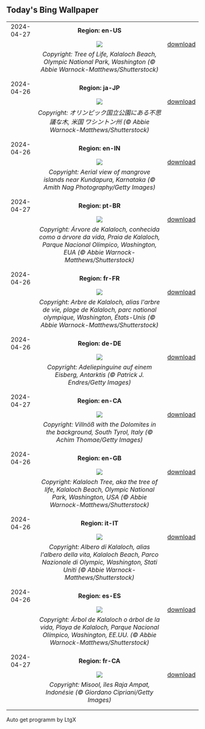 ## Today's Bing Wallpaper
|      |      |      |
| :----: | :----: | :----: |
|2024-04-27|**Region: en-US**||
||![](https://www.bing.com/th?id=OHR.KalalochTree_EN-US5565386489_UHD.jpg&pid=hp&w=1152&h=648&rs=1&c=4)| [download](https://www.bing.com/th?id=OHR.KalalochTree_EN-US5565386489_UHD.jpg)|
||*Copyright: Tree of Life, Kalaloch Beach, Olympic National Park, Washington (© Abbie Warnock-Matthews/Shutterstock)*
||
|||
|2024-04-26|**Region: ja-JP**||
||![](https://www.bing.com/th?id=OHR.KalalochTree_JA-JP4733041534_UHD.jpg&pid=hp&w=1152&h=648&rs=1&c=4)| [download](https://www.bing.com/th?id=OHR.KalalochTree_JA-JP4733041534_UHD.jpg)|
||*Copyright: オリンピック国立公園にある不思議な木, 米国 ワシントン州 (© Abbie Warnock-Matthews/Shutterstock)*
||
|||
|2024-04-26|**Region: en-IN**||
||![](https://www.bing.com/th?id=OHR.MangroveIslands_EN-IN9832664879_UHD.jpg&pid=hp&w=1152&h=648&rs=1&c=4)| [download](https://www.bing.com/th?id=OHR.MangroveIslands_EN-IN9832664879_UHD.jpg)|
||*Copyright: Aerial view of mangrove islands near Kundapura, Karnataka (© Amith Nag Photography/Getty Images)*
||
|||
|2024-04-27|**Region: pt-BR**||
||![](https://www.bing.com/th?id=OHR.KalalochTree_PT-BR4023725758_UHD.jpg&pid=hp&w=1152&h=648&rs=1&c=4)| [download](https://www.bing.com/th?id=OHR.KalalochTree_PT-BR4023725758_UHD.jpg)|
||*Copyright: Árvore de Kalaloch, conhecida como a árvore da vida, Praia de Kalaloch, Parque Nacional Olímpico, Washington, EUA (© Abbie Warnock-Matthews/Shutterstock)*
||
|||
|2024-04-26|**Region: fr-FR**||
||![](https://www.bing.com/th?id=OHR.KalalochTree_FR-FR8329014212_UHD.jpg&pid=hp&w=1152&h=648&rs=1&c=4)| [download](https://www.bing.com/th?id=OHR.KalalochTree_FR-FR8329014212_UHD.jpg)|
||*Copyright: Arbre de Kalaloch, alias l'arbre de vie, plage de Kalaloch, parc national olympique, Washington, États-Unis (© Abbie Warnock-Matthews/Shutterstock)*
||
|||
|2024-04-26|**Region: de-DE**||
||![](https://www.bing.com/th?id=OHR.PenguinDirections_DE-DE2082660344_UHD.jpg&pid=hp&w=1152&h=648&rs=1&c=4)| [download](https://www.bing.com/th?id=OHR.PenguinDirections_DE-DE2082660344_UHD.jpg)|
||*Copyright: Adeliepinguine auf einem Eisberg, Antarktis (© Patrick J. Endres/Getty Images)*
||
|||
|2024-04-27|**Region: en-CA**||
||![](https://www.bing.com/th?id=OHR.ValDiFunes_EN-CA4828083931_UHD.jpg&pid=hp&w=1152&h=648&rs=1&c=4)| [download](https://www.bing.com/th?id=OHR.ValDiFunes_EN-CA4828083931_UHD.jpg)|
||*Copyright: Villnöß with the Dolomites in the background, South Tyrol, Italy (© Achim Thomae/Getty Images)*
||
|||
|2024-04-26|**Region: en-GB**||
||![](https://www.bing.com/th?id=OHR.KalalochTree_EN-GB4909909836_UHD.jpg&pid=hp&w=1152&h=648&rs=1&c=4)| [download](https://www.bing.com/th?id=OHR.KalalochTree_EN-GB4909909836_UHD.jpg)|
||*Copyright: Kalaloch Tree, aka the tree of life, Kalaloch Beach, Olympic National Park, Washington, USA (© Abbie Warnock-Matthews/Shutterstock)*
||
|||
|2024-04-26|**Region: it-IT**||
||![](https://www.bing.com/th?id=OHR.KalalochTree_IT-IT7011475645_UHD.jpg&pid=hp&w=1152&h=648&rs=1&c=4)| [download](https://www.bing.com/th?id=OHR.KalalochTree_IT-IT7011475645_UHD.jpg)|
||*Copyright: Albero di Kalaloch, alias l'albero della vita, Kalaloch Beach, Parco Nazionale di Olympic, Washington, Stati Uniti (© Abbie Warnock-Matthews/Shutterstock)*
||
|||
|2024-04-26|**Region: es-ES**||
||![](https://www.bing.com/th?id=OHR.KalalochTree_ES-ES2188397235_UHD.jpg&pid=hp&w=1152&h=648&rs=1&c=4)| [download](https://www.bing.com/th?id=OHR.KalalochTree_ES-ES2188397235_UHD.jpg)|
||*Copyright: Árbol de Kalaloch o árbol de la vida, Playa de Kalaloch, Parque Nacional Olímpico, Washington, EE.UU. (© Abbie Warnock-Matthews/Shutterstock)*
||
|||
|2024-04-27|**Region: fr-CA**||
||![](https://www.bing.com/th?id=OHR.MisoolRajaAmpat_FR-CA9927295128_UHD.jpg&pid=hp&w=1152&h=648&rs=1&c=4)| [download](https://www.bing.com/th?id=OHR.MisoolRajaAmpat_FR-CA9927295128_UHD.jpg)|
||*Copyright: Misool, îles Raja Ampat, Indonésie (© Giordano Cipriani/Getty Images)*
||
|||

Auto get programm by LtgX
